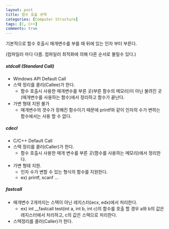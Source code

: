 ```yaml
---
layout: post
title: 함수 호출 규약
categories: [Computer Structure]
tags: [C, C++]
comments: true
---
```


기본적으로 함수 호출시 매개변수를 부를 때 뒤에 있는 인자 부터 부른다.

(컴파일러 마다 다름. 컴파일러 최적화에 의해 다른 순서로 불릴수 있다.)

##### stdcall (Standard Call)
  - Windows API Default Call
  - 스택 정리를 콜리(Callee)가 한다.
    - 함수 호출시 사용한 매개변수를 부른 곳(부른 함수의 메모리)이 아닌 불려진 곳(매개변수를 사용하는 함수)에서 정리하고 함수가 끝난다.
  - 가변 형태 지원 불가
    - 매개변수의 갯수가 정해진 함수이기 때문에 printf와 같이 인자의 수가 변하는 함수에서는 사용 할 수 없다.


##### cdecl
- C/C++ Default Call
- 스택 정리를 콜러(Caller)가 한다.
  - 함수 호출시 사용한 매개 변수를 부른 곳(함수를 사용하는 메모리)에서 정리한다.
- 가변 형태 지원.
  - 인자 수가 변할 수 있는 형식의 함수를 지원한다.
  - ex) printf, scanf ...

 

##### fastcall
- 매개변수 2개까지는 스택이 아닌 레지스터(ecx, edx)에서 처리한다.
  - ex) int __fastcall test(int a, int b, int c)의 함수를 호출 할 경우 a와 b의 값은 레지스터에서 처리하고, c의 값은 스택으로 처리한다.
- 스택정리를 콜러(Caller)가 한다.